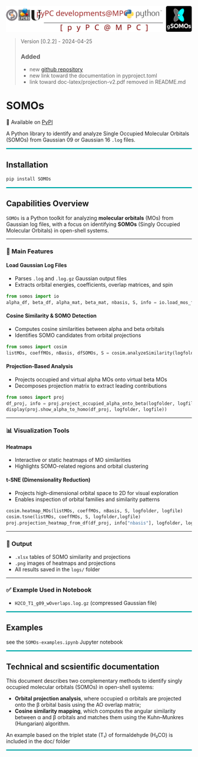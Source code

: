 <div style="text-align:center">
<img src="./somos/config/svg/pyPCBanner.svg" alt="SOMOs" width="1000"/>
</div>

> Version [0.2.2] - 2024-04-25
> ### Added
>   - new [github repository](https://github.com/rpoteau/gSOMOs/)
>   - new link toward the documentation in pyproject.toml
>   - link toward doc-latex/projection-v2.pdf removed in README.md 

# SOMOs

🔗 Available on [PyPI](https://pypi.org/project/gSOMOs/)

A Python library to identify and analyze Single Occupied Molecular Orbitals (SOMOs) from Gaussian 09 or Gaussian 16 `.log` files.

<hr style="height:3px; background-color:#00aaaa; border:none;" />

## Installation

```bash
pip install SOMOs
```

<hr style="height:3px; background-color:#00aaaa; border:none;" />

## Capabilities Overview

`SOMOs` is a Python toolkit for analyzing **molecular orbitals** (MOs) from Gaussian log files, with a focus on identifying **SOMOs** (Singly Occupied Molecular Orbitals) in open-shell systems.

---

### 🚀 Main Features

#### Load Gaussian Log Files
- Parses `.log` and `.log.gz` Gaussian output files
- Extracts orbital energies, coefficients, overlap matrices, and spin
```python
from somos import io
alpha_df, beta_df, alpha_mat, beta_mat, nbasis, S, info = io.load_mos_from_cclib(logfolder, logfile)
```

#### Cosine Similarity & SOMO Detection
- Computes cosine similarities between alpha and beta orbitals
- Identifies SOMO candidates from orbital projections
```python
from somos import cosim
listMOs, coeffMOs, nBasis, dfSOMOs, S = cosim.analyzeSimilarity(logfolder, logfile)
```


#### Projection-Based Analysis
- Projects occupied and virtual alpha MOs onto virtual beta MOs
- Decomposes projection matrix to extract leading contributions
```python
from somos import proj
df_proj, info = proj.project_occupied_alpha_onto_beta(logfolder, logfile)
display(proj.show_alpha_to_homo(df_proj, logfolder, logfile))
```

---

### 📊 Visualization Tools

#### Heatmaps
- Interactive or static heatmaps of MO similarities
- Highlights SOMO-related regions and orbital clustering

#### t-SNE (Dimensionality Reduction)
- Projects high-dimensional orbital space to 2D for visual exploration
- Enables inspection of orbital families and similarity patterns

```python
cosim.heatmap_MOs(listMOs, coeffMOs, nBasis, S, logfolder, logfile)          # Generates heatmap from cosine similarities
cosim.tsne(listMOs, coeffMOs, S, logfolder,logfile)                          # Generates 2D layout from cosine similarities
proj.projection_heatmap_from_df(df_proj, info["nbasis"], logfolder, logfile) # Generates heatmap from the projection scheme
```

---

### 📁 Output
- `.xlsx` tables of SOMO similarity and projections
- `.png` images of heatmaps and projections
- All results saved in the `logs/` folder

---

### ✅ Example Used in Notebook
- `H2CO_T1_g09_wOverlaps.log.gz` (compressed Gaussian file)

<hr style="height:3px; background-color:#00aaaa; border:none;" />

## Examples

see the `SOMOs-examples.ipynb` Jupyter notebook

<hr style="height:3px; background-color:#00aaaa; border:none;" />

## Technical and scsientific documentation

This document describes two complementary methods to identify singly occupied molecular orbitals (SOMOs) in open-shell systems:
- **Orbital projection analysis**, where occupied α orbitals are projected onto the β orbital basis using the AO overlap matrix;
- **Cosine similarity mapping**, which computes the angular similarity between α and β orbitals and matches them using the Kuhn–Munkres (Hungarian) algorithm.

An example based on the triplet state (T₁) of formaldehyde (H₂CO) is included in the doc/ folder

<hr style="height:3px; background-color:#00aaaa; border:none;" />


